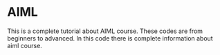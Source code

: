 # AIML
This is a complete tutorial about AIML course. These codes are from beginners to advanced. In this code there is complete information about aiml course.
